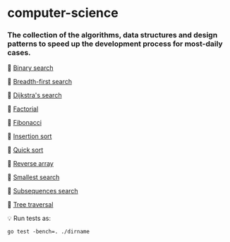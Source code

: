 # computer-science

### The collection of the algorithms, data structures and design patterns to speed up the development process for most-daily cases.

📌 <a href="binary_search/binary_search.go">Binary search</a>

📌 <a href="breadth_first_search/breadth_first_search.go">Breadth-first search</a>

📌 <a href="dijkstra_search/dijkstra_search.go">Dijkstra's search</a>

📌 <a href="factorial/factorial.go">Factorial</a>

📌 <a href="fibonacci/fibonacci.go">Fibonacci</a>

📌 <a href="insertion_sort/insertion_sort.go">Insertion sort</a>

📌 <a href="quick_sort/quick_sort.go">Quick sort</a>

📌 <a href="reverse_array/reverse_array.go">Reverse array</a>

📌 <a href="smallest_search/smallest_search.go">Smallest search</a>

📌 <a href="subsequences_search/subsequences_search.go">Subsequences search</a>

📌 <a href="tree_traversal/tree_traversal.go">Tree traversal</a>

💡 Run tests as:
```
go test -bench=. ./dirname
```
